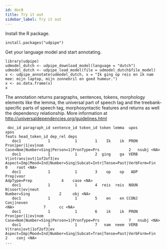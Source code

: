 ```yaml
---
id: doc0
title: Try it out
sidebar_label: Try it out
---
```


Install the R package. 

```
install.packages("udpipe")
```

Get your language model and start annotating.

```
library(udpipe)
udmodel_dutch <- udpipe_download_model(language = "dutch")
udmodel_dutch <- udpipe_load_model(file = udmodel_dutch$file_model)
x <- udpipe_annotate(udmodel_dutch, x = "Ik ging op reis en ik nam mee: mijn laptop, mijn zonnebril en goed humeur.")
x <- as.data.frame(x)
x
```


The annotation returns paragraphs, sentences, tokens, morphology elements like the lemma, the universal part of speech tag and the treebank-specific parts of speech tag, morphosyntactic features and returns as well the dependency relationship. More information at http://universaldependencies.org/guidelines.html

```
 doc_id paragraph_id sentence_id token_id token lemma  upos                     xpos                                                               feats head_token_id dep_rel deps
   doc1            1           1        1    Ik    ik  PRON        Pron|per|1|ev|nom                          Case=Nom|Number=Sing|Person=1|PronType=Prs             2   nsubj <NA>
   doc1            1           1        2  ging    ga  VERB V|intrans|ovt|1of2of3|ev Aspect=Imp|Mood=Ind|Number=Sing|Subcat=Intr|Tense=Past|VerbForm=Fin             0    root <NA>
   doc1            1           1        3    op    op   ADP                Prep|voor                                                        AdpType=Prep             4    case <NA>
   doc1            1           1        4  reis  reis  NOUN          N|soort|ev|neut                                                         Number=Sing             2     obj <NA>
   doc1            1           1        5    en    en CCONJ               Conj|neven                                                                <NA>             7      cc <NA>
   doc1            1           1        6    ik    ik  PRON        Pron|per|1|ev|nom                          Case=Nom|Number=Sing|Person=1|PronType=Prs             7   nsubj <NA>
   doc1            1           1        7   nam  neem  VERB   V|trans|ovt|1of2of3|ev Aspect=Imp|Mood=Ind|Number=Sing|Subcat=Tran|Tense=Past|VerbForm=Fin             2    conj <NA>
...
```
